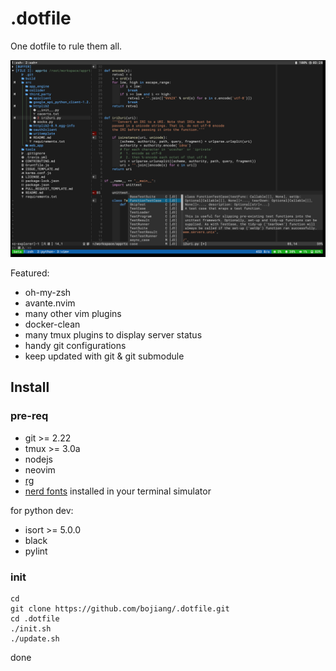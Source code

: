 # .dotfile

One dotfile to rule them all.

![preview vim.png](./screenshot/vim.png)

Featured:
* oh-my-zsh
* avante.nvim
* many other vim plugins
* docker-clean
* many tmux plugins to display server status
* handy git configurations
* keep updated with git & git submodule


## Install

### pre-req

* git >= 2.22
* tmux >= 3.0a
* nodejs
* neovim
* [rg](https://command-not-found.com/rg)
* [nerd fonts](https://github.com/ryanoasis/nerd-fonts) installed in your terminal simulator

for python dev:

* isort >= 5.0.0
* black
* pylint

### init

``` shell
cd
git clone https://github.com/bojiang/.dotfile.git
cd .dotfile
./init.sh
./update.sh
```

done
